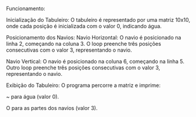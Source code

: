 Funcionamento: 

Inicialização do Tabuleiro: O tabuleiro é representado por uma matriz 10x10, onde cada posição é inicializada com o valor 0, indicando água. 

Posicionamento dos Navios:
Navio Horizontal: O navio é posicionado na linha 2, começando na coluna 3. O loop preenche três posições consecutivas com o valor 3, representando o navio.

Navio Vertical: O navio é posicionado na coluna 6, começando na linha 5. Outro loop preenche três posições consecutivas com o valor 3, representando o navio.

Exibição do Tabuleiro: O programa percorre a matriz e imprime:

~ para água (valor 0).

O para as partes dos navios (valor 3).
